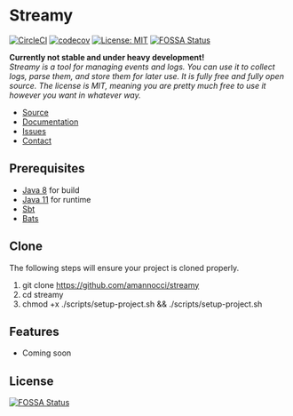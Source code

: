 # Streamy
[![CircleCI](https://circleci.com/gh/amannocci/streamy/tree/master.svg?style=svg)](https://circleci.com/gh/amannocci/streamy/tree/master)
[![codecov](https://codecov.io/gh/amannocci/streamy/branch/master/graph/badge.svg)](https://codecov.io/gh/amannocci/streamy)
[![License: MIT](https://img.shields.io/badge/License-MIT-yellow.svg)](https://opensource.org/licenses/MIT)
[![FOSSA Status](https://app.fossa.io/api/projects/git%2Bgithub.com%2Famannocci%2Fstreamy.svg?type=shield)](https://app.fossa.io/projects/git%2Bgithub.com%2Famannocci%2Fstreamy?ref=badge_shield)

**Currently not stable and under heavy development!**  
*Streamy is a tool for managing events and logs. You can use it to collect logs, parse them, and store them for later use.
It is fully free and fully open source. The license is MIT, meaning you are pretty much free to use it however you want in whatever way.*
* [Source](https://github.com/amannocci/streamy)
* [Documentation](https://streamy.docs.techcode.io/)
* [Issues](https://github.com/amannocci/streamy/issues)
* [Contact](mailto:adrien.mannocci@gmail.com)

## Prerequisites
* [Java 8](http://www.oracle.com/technetwork/java/javase/downloads/index.html) for build
* [Java 11](http://www.oracle.com/technetwork/java/javase/downloads/index.html) for runtime
* [Sbt](http://www.scala-sbt.org/)
* [Bats](https://github.com/sstephenson/bats)

## Clone
The following steps will ensure your project is cloned properly.
1. git clone https://github.com/amannocci/streamy
2. cd streamy
3. chmod +x ./scripts/setup-project.sh && ./scripts/setup-project.sh

## Features
* Coming soon


## License
[![FOSSA Status](https://app.fossa.io/api/projects/git%2Bgithub.com%2Famannocci%2Fstreamy.svg?type=large)](https://app.fossa.io/projects/git%2Bgithub.com%2Famannocci%2Fstreamy?ref=badge_large)
